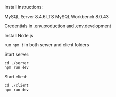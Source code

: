 Install instructions:

MySQL Server 8.4.6 LTS
MySQL Workbench 8.0.43

Credentials in .env.production and .env.development

Install Node.js

run `npm i` in both server and client folders

Start server:

```
cd ./server
npm run dev
```

Start client:

```
cd ./client
npm run dev
```
